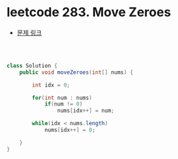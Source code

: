 # leetcode 283. Move Zeroes

- [문제 링크](https://leetcode.com/problems/move-zeroes/)

</br>

```java

class Solution {
    public void moveZeroes(int[] nums) {

        int idx = 0;

        for(int num : nums)
            if(num != 0)
                nums[idx++] = num;

        while(idx < nums.length)
            nums[idx++] = 0;

    }
}

```
